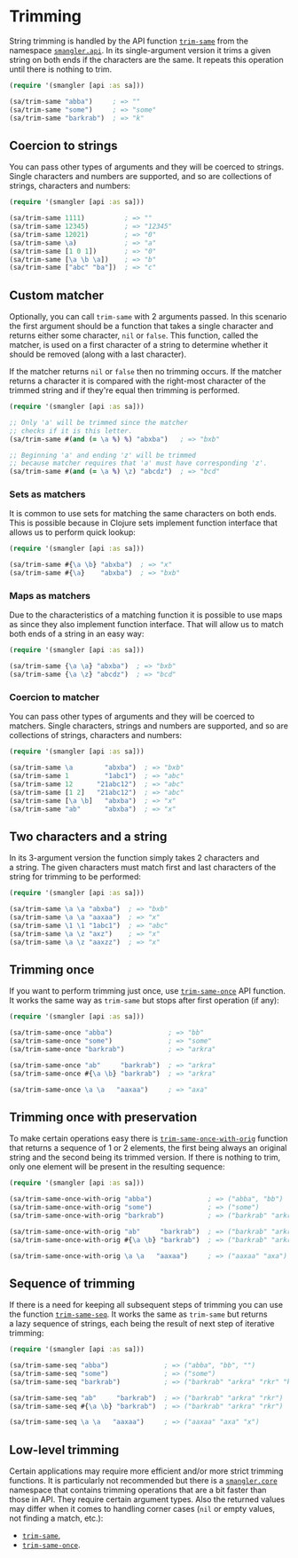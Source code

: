 # Trimming

String trimming is handled by the API function [`trim-same`][api-trim-same] from the
namespace [`smangler.api`][api]. In its single-argument version it trims a given
string on both ends if the characters are the same. It repeats this operation until
there is nothing to trim.

```clojure
(require '(smangler [api :as sa]))

(sa/trim-same "abba")     ; => ""
(sa/trim-same "some")     ; => "some"
(sa/trim-same "barkrab")  ; => "k"
```

## Coercion to strings

You can pass other types of arguments and they will be coerced to strings. Single
characters and numbers are supported, and so are collections of strings, characters
and numbers:

```clojure
(require '(smangler [api :as sa]))

(sa/trim-same 1111)          ; => ""
(sa/trim-same 12345)         ; => "12345"
(sa/trim-same 12021)         ; => "0"
(sa/trim-same \a)            ; => "a"
(sa/trim-same [1 0 1])       ; => "0"
(sa/trim-same [\a \b \a])    ; => "b"
(sa/trim-same ["abc" "ba"])  ; => "c"
```

## Custom matcher

Optionally, you can call `trim-same` with 2 arguments passed. In this scenario the
first argument should be a function that takes a single character and returns either
some character, `nil` or `false`. This function, called the matcher, is used on
a first character of a string to determine whether it should be removed (along with
a last character).

If the matcher returns `nil` or `false` then no trimming occurs. If the matcher
returns a character it is compared with the right-most character of the trimmed
string and if they're equal then trimming is performed.

```clojure
(require '(smangler [api :as sa]))

;; Only 'a' will be trimmed since the matcher
;; checks if it is this letter.
(sa/trim-same #(and (= \a %) %) "abxba")   ; => "bxb"

;; Beginning 'a' and ending 'z' will be trimmed
;; because matcher requires that 'a' must have corresponding 'z'.
(sa/trim-same #(and (= \a %) \z) "abcdz")  ; => "bcd"
```

### Sets as matchers

It is common to use sets for matching the same characters on both ends. This is
possible because in Clojure sets implement function interface that allows us to
perform quick lookup:

```clojure
(require '(smangler [api :as sa]))

(sa/trim-same #{\a \b} "abxba")  ; => "x"
(sa/trim-same #{\a}    "abxba")  ; => "bxb"
```

### Maps as matchers

Due to the characteristics of a matching function it is possible to use maps as since
they also implement function interface. That will allow us to match both ends of
a string in an easy way:

```clojure
(require '(smangler [api :as sa]))

(sa/trim-same {\a \a} "abxba")  ; => "bxb"
(sa/trim-same {\a \z} "abcdz")  ; => "bcd"
```

### Coercion to matcher

You can pass other types of arguments and they will be coerced to matchers. Single
characters, strings and numbers are supported, and so are collections of strings,
characters and numbers:

```clojure
(require '(smangler [api :as sa]))

(sa/trim-same \a        "abxba")  ; => "bxb"
(sa/trim-same 1         "1abc1")  ; => "abc"
(sa/trim-same 12      "21abc12")  ; => "abc"
(sa/trim-same [1 2]   "21abc12")  ; => "abc"
(sa/trim-same [\a \b]   "abxba")  ; => "x"
(sa/trim-same "ab"      "abxba")  ; => "x"
```

## Two characters and a string

In its 3-argument version the function simply takes 2 characters and a string. The
given characters must match first and last characters of the string for trimming to
be performed:

```clojure
(require '(smangler [api :as sa]))

(sa/trim-same \a \a "abxba")  ; => "bxb"
(sa/trim-same \a \a "aaxaa")  ; => "x"
(sa/trim-same \1 \1 "1abc1")  ; => "abc"
(sa/trim-same \a \z "axz")    ; => "x"
(sa/trim-same \a \z "aaxzz")  ; => "x"
```

## Trimming once

If you want to perform trimming just once, use [`trim-same-once`][api-trim-same-once]
API function. It works the same way as `trim-same` but stops after first operation
(if any):

```clojure
(require '(smangler [api :as sa]))

(sa/trim-same-once "abba")              ; => "bb"
(sa/trim-same-once "some")              ; => "some"
(sa/trim-same-once "barkrab")           ; => "arkra"

(sa/trim-same-once "ab"     "barkrab")  ; => "arkra"
(sa/trim-same-once #{\a \b} "barkrab")  ; => "arkra"

(sa/trim-same-once \a \a   "aaxaa")     ; => "axa"
```

## Trimming once with preservation

To make certain operations easy there is
[`trim-same-once-with-orig`][api-trim-same-once-with-orig] function that returns
a sequence of 1 or 2 elements, the first being always an original string and the
second being its trimmed version. If there is nothing to trim, only one element will
be present in the resulting sequence:

```clojure
(require '(smangler [api :as sa]))

(sa/trim-same-once-with-orig "abba")              ; => ("abba", "bb")
(sa/trim-same-once-with-orig "some")              ; => ("some")
(sa/trim-same-once-with-orig "barkrab")           ; => ("barkrab" "arkra")

(sa/trim-same-once-with-orig "ab"     "barkrab")  ; => ("barkrab" "arkra")
(sa/trim-same-once-with-orig #{\a \b} "barkrab")  ; => ("barkrab" "arkra")

(sa/trim-same-once-with-orig \a \a   "aaxaa")     ; => ("aaxaa" "axa")
```

## Sequence of trimming

If there is a need for keeping all subsequent steps of trimming you can use the
function [`trim-same-seq`][api-trim-same-seq]. It works the same as `trim-same` but
returns a lazy sequence of strings, each being the result of next step of iterative
trimming:

```clojure
(require '(smangler [api :as sa]))

(sa/trim-same-seq "abba")              ; => ("abba", "bb", "")
(sa/trim-same-seq "some")              ; => ("some")
(sa/trim-same-seq "barkrab")           ; => ("barkrab" "arkra" "rkr" "k")

(sa/trim-same-seq "ab"     "barkrab")  ; => ("barkrab" "arkra" "rkr")
(sa/trim-same-seq #{\a \b} "barkrab")  ; => ("barkrab" "arkra" "rkr")

(sa/trim-same-seq \a \a   "aaxaa")     ; => ("aaxaa" "axa" "x")
```

## Low-level trimming

Certain applications may require more efficient and/or more strict trimming
functions. It is particularly not recommended but there is a [`smangler.core`][core]
namespace that contains trimming operations that are a bit faster than those in API.
They require certain argument types. Also the returned values may differ when it
comes to handling corner cases (`nil` or empty values, not finding a match, etc.):

* [`trim-same`][core-trim-same],
* [`trim-same-once`][core-trim-same-once].



[api]:                          smangler.api.html
[core]:                         smangler.core.html
[api-trim-same]:                smangler.api.html#var-trim-same
[api-trim-same-seq]:            smangler.api.html#var-trim-same-seq
[api-trim-same-once]:           smangler.api.html#var-trim-same-once
[api-trim-same-once-with-orig]: smangler.api.html#var-trim-same-once-with-orig
[core-trim-same]:               smangler.core.html#var-trim-same
[core-trim-same-once]:          smangler.core.html#var-trim-same-once
